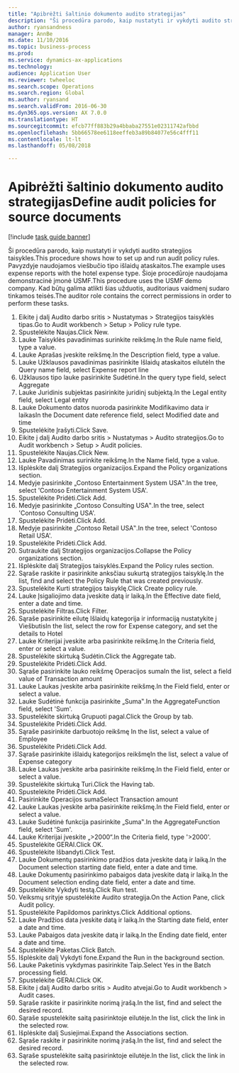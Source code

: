```yaml
--- 
title: "Apibrėžti šaltinio dokumento audito strategijas"
description: "Ši procedūra parodo, kaip nustatyti ir vykdyti audito strategijos taisykles."
author: ryansandness
manager: AnnBe
ms.date: 11/10/2016
ms.topic: business-process
ms.prod: 
ms.service: dynamics-ax-applications
ms.technology: 
audience: Application User
ms.reviewer: twheeloc
ms.search.scope: Operations
ms.search.region: Global
ms.author: ryansand
ms.search.validFrom: 2016-06-30
ms.dyn365.ops.version: AX 7.0.0
ms.translationtype: HT
ms.sourcegitcommit: efcb77ff883b29a4bbaba27551e02311742afbbd
ms.openlocfilehash: 5bb66578ee6118eeffeb3a89b84077e56c4fff11
ms.contentlocale: lt-lt
ms.lasthandoff: 05/08/2018

---
```

# <a name="define-audit-policies-for-source-documents"></a><span data-ttu-id="e92a8-103">Apibrėžti šaltinio dokumento audito strategijas</span><span class="sxs-lookup"><span data-stu-id="e92a8-103">Define audit policies for source documents</span></span>

[!include [task guide banner](../../includes/task-guide-banner.md)]

<span data-ttu-id="e92a8-104">Ši procedūra parodo, kaip nustatyti ir vykdyti audito strategijos taisykles.</span><span class="sxs-lookup"><span data-stu-id="e92a8-104">This procedure shows how to set up and run audit policy rules.</span></span> <span data-ttu-id="e92a8-105">Pavyzdyje naudojamos viešbučio tipo išlaidų ataskaitos.</span><span class="sxs-lookup"><span data-stu-id="e92a8-105">The example uses expense reports with the hotel expense type.</span></span> <span data-ttu-id="e92a8-106">Šioje procedūroje naudojama demonstracinė įmonė USMF.</span><span class="sxs-lookup"><span data-stu-id="e92a8-106">This procedure uses the USMF demo company.</span></span> <span data-ttu-id="e92a8-107">Kad būtų galima atlikti šias užduotis, auditoriaus vaidmenį sudaro tinkamos teisės.</span><span class="sxs-lookup"><span data-stu-id="e92a8-107">The auditor role contains the correct permissions in order to perform these tasks.</span></span>

1. <span data-ttu-id="e92a8-108">Eikite į dalį Audito darbo sritis > Nustatymas > Strategijos taisyklės tipas.</span><span class="sxs-lookup"><span data-stu-id="e92a8-108">Go to Audit workbench > Setup > Policy rule type.</span></span>
2. <span data-ttu-id="e92a8-109">Spustelėkite Naujas.</span><span class="sxs-lookup"><span data-stu-id="e92a8-109">Click New.</span></span>
3. <span data-ttu-id="e92a8-110">Lauke Taisyklės pavadinimas surinkite reikšmę.</span><span class="sxs-lookup"><span data-stu-id="e92a8-110">In the Rule name field, type a value.</span></span>
4. <span data-ttu-id="e92a8-111">Lauke Aprašas įveskite reikšmę.</span><span class="sxs-lookup"><span data-stu-id="e92a8-111">In the Description field, type a value.</span></span>
5. <span data-ttu-id="e92a8-112">Lauke Užklausos pavadinimas pasirinkite Išlaidų ataskaitos eilutė</span><span class="sxs-lookup"><span data-stu-id="e92a8-112">In the Query name field, select Expense report line</span></span>
6. <span data-ttu-id="e92a8-113">Užklausos tipo lauke pasirinkite Sudėtinė.</span><span class="sxs-lookup"><span data-stu-id="e92a8-113">In the query type field, select Aggregate</span></span>
7. <span data-ttu-id="e92a8-114">Lauke Juridinis subjektas pasirinkite juridinį subjektą.</span><span class="sxs-lookup"><span data-stu-id="e92a8-114">In the Legal entity field, select Legal entity</span></span>
8. <span data-ttu-id="e92a8-115">Lauke Dokumento datos nuoroda pasirinkite Modifikavimo data ir laikas</span><span class="sxs-lookup"><span data-stu-id="e92a8-115">In the Document date reference field, select Modified date and time</span></span>
9. <span data-ttu-id="e92a8-116">Spustelėkite Įrašyti.</span><span class="sxs-lookup"><span data-stu-id="e92a8-116">Click Save.</span></span>
10. <span data-ttu-id="e92a8-117">Eikite į dalį Audito darbo sritis > Nustatymas > Audito strategijos.</span><span class="sxs-lookup"><span data-stu-id="e92a8-117">Go to Audit workbench > Setup > Audit policies.</span></span>
11. <span data-ttu-id="e92a8-118">Spustelėkite Naujas.</span><span class="sxs-lookup"><span data-stu-id="e92a8-118">Click New.</span></span>
12. <span data-ttu-id="e92a8-119">Lauke Pavadinimas surinkite reikšmę.</span><span class="sxs-lookup"><span data-stu-id="e92a8-119">In the Name field, type a value.</span></span>
13. <span data-ttu-id="e92a8-120">Išplėskite dalį Strategijos organizacijos.</span><span class="sxs-lookup"><span data-stu-id="e92a8-120">Expand the Policy organizations section.</span></span>
14. <span data-ttu-id="e92a8-121">Medyje pasirinkite „Contoso Entertainment System USA‟.</span><span class="sxs-lookup"><span data-stu-id="e92a8-121">In the tree, select 'Contoso Entertainment System USA'.</span></span>
15. <span data-ttu-id="e92a8-122">Spustelėkite Pridėti.</span><span class="sxs-lookup"><span data-stu-id="e92a8-122">Click Add.</span></span>
16. <span data-ttu-id="e92a8-123">Medyje pasirinkite „Contoso Consulting USA‟.</span><span class="sxs-lookup"><span data-stu-id="e92a8-123">In the tree, select 'Contoso Consulting USA'.</span></span>
17. <span data-ttu-id="e92a8-124">Spustelėkite Pridėti.</span><span class="sxs-lookup"><span data-stu-id="e92a8-124">Click Add.</span></span>
18. <span data-ttu-id="e92a8-125">Medyje pasirinkite „Contoso Retail USA‟.</span><span class="sxs-lookup"><span data-stu-id="e92a8-125">In the tree, select 'Contoso Retail USA'.</span></span>
19. <span data-ttu-id="e92a8-126">Spustelėkite Pridėti.</span><span class="sxs-lookup"><span data-stu-id="e92a8-126">Click Add.</span></span>
20. <span data-ttu-id="e92a8-127">Sutraukite dalį Strategijos organizacijos.</span><span class="sxs-lookup"><span data-stu-id="e92a8-127">Collapse the Policy organizations section.</span></span>
21. <span data-ttu-id="e92a8-128">Išplėskite dalį Strategijos taisyklės.</span><span class="sxs-lookup"><span data-stu-id="e92a8-128">Expand the Policy rules section.</span></span>
22. <span data-ttu-id="e92a8-129">Sąraše raskite ir pasirinkite anksčiau sukurtą strategijos taisyklę.</span><span class="sxs-lookup"><span data-stu-id="e92a8-129">In the list, find and select the Policy Rule that was created previously.</span></span>
23. <span data-ttu-id="e92a8-130">Spustelėkite Kurti strategijos taisyklę.</span><span class="sxs-lookup"><span data-stu-id="e92a8-130">Click Create policy rule.</span></span>
24. <span data-ttu-id="e92a8-131">Lauke Įsigaliojimo data įveskite datą ir laiką.</span><span class="sxs-lookup"><span data-stu-id="e92a8-131">In the Effective date field, enter a date and time.</span></span>
25. <span data-ttu-id="e92a8-132">Spustelėkite Filtras.</span><span class="sxs-lookup"><span data-stu-id="e92a8-132">Click Filter.</span></span>
26. <span data-ttu-id="e92a8-133">Sąraše pasirinkite eilutę Išlaidų kategorija ir informaciją nustatykite į Viešbutis</span><span class="sxs-lookup"><span data-stu-id="e92a8-133">In the list, select the row for Expense category, and set the details to Hotel</span></span>
27. <span data-ttu-id="e92a8-134">Lauke Kriterijai įveskite arba pasirinkite reikšmę.</span><span class="sxs-lookup"><span data-stu-id="e92a8-134">In the Criteria field, enter or select a value.</span></span>
28. <span data-ttu-id="e92a8-135">Spustelėkite skirtuką Sudėtin.</span><span class="sxs-lookup"><span data-stu-id="e92a8-135">Click the Aggregate tab.</span></span>
29. <span data-ttu-id="e92a8-136">Spustelėkite Pridėti.</span><span class="sxs-lookup"><span data-stu-id="e92a8-136">Click Add.</span></span>
30. <span data-ttu-id="e92a8-137">Sąraše pasirinkite lauko reikšmę Operacijos suma</span><span class="sxs-lookup"><span data-stu-id="e92a8-137">In the list, select a field value of Transaction amount</span></span>
31. <span data-ttu-id="e92a8-138">Lauke Laukas įveskite arba pasirinkite reikšmę.</span><span class="sxs-lookup"><span data-stu-id="e92a8-138">In the Field field, enter or select a value.</span></span>
32. <span data-ttu-id="e92a8-139">Lauke Sudėtinė funkcija pasirinkite „Suma‟.</span><span class="sxs-lookup"><span data-stu-id="e92a8-139">In the AggregateFunction field, select 'Sum'.</span></span>
33. <span data-ttu-id="e92a8-140">Spustelėkite skirtuką Grupuoti pagal.</span><span class="sxs-lookup"><span data-stu-id="e92a8-140">Click the Group by tab.</span></span>
34. <span data-ttu-id="e92a8-141">Spustelėkite Pridėti.</span><span class="sxs-lookup"><span data-stu-id="e92a8-141">Click Add.</span></span>
35. <span data-ttu-id="e92a8-142">Sąraše pasirinkite darbuotojo reikšmę </span><span class="sxs-lookup"><span data-stu-id="e92a8-142">In the list, select a value of Employee</span></span> 
36. <span data-ttu-id="e92a8-143">Spustelėkite Pridėti.</span><span class="sxs-lookup"><span data-stu-id="e92a8-143">Click Add.</span></span>
37. <span data-ttu-id="e92a8-144">Sąraše pasirinkite išlaidų kategorijos reikšmę</span><span class="sxs-lookup"><span data-stu-id="e92a8-144">In the list, select a value of Expense category</span></span>
38. <span data-ttu-id="e92a8-145">Lauke Laukas įveskite arba pasirinkite reikšmę.</span><span class="sxs-lookup"><span data-stu-id="e92a8-145">In the Field field, enter or select a value.</span></span>
39. <span data-ttu-id="e92a8-146">Spustelėkite skirtuką Turi.</span><span class="sxs-lookup"><span data-stu-id="e92a8-146">Click the Having tab.</span></span>
40. <span data-ttu-id="e92a8-147">Spustelėkite Pridėti.</span><span class="sxs-lookup"><span data-stu-id="e92a8-147">Click Add.</span></span>
41. <span data-ttu-id="e92a8-148">Pasirinkite Operacijos suma</span><span class="sxs-lookup"><span data-stu-id="e92a8-148">Select Transaction amount</span></span>
42. <span data-ttu-id="e92a8-149">Lauke Laukas įveskite arba pasirinkite reikšmę.</span><span class="sxs-lookup"><span data-stu-id="e92a8-149">In the Field field, enter or select a value.</span></span>
43. <span data-ttu-id="e92a8-150">Lauke Sudėtinė funkcija pasirinkite „Suma‟.</span><span class="sxs-lookup"><span data-stu-id="e92a8-150">In the AggregateFunction field, select 'Sum'.</span></span>
44. <span data-ttu-id="e92a8-151">Lauke Kriterijai įveskite „>2000“.</span><span class="sxs-lookup"><span data-stu-id="e92a8-151">In the Criteria field, type '>2000'.</span></span>
45. <span data-ttu-id="e92a8-152">Spustelėkite GERAI.</span><span class="sxs-lookup"><span data-stu-id="e92a8-152">Click OK.</span></span>
46. <span data-ttu-id="e92a8-153">Spustelėkite Išbandyti.</span><span class="sxs-lookup"><span data-stu-id="e92a8-153">Click Test.</span></span>
47. <span data-ttu-id="e92a8-154">Lauke Dokumentų pasirinkimo pradžios data įveskite datą ir laiką.</span><span class="sxs-lookup"><span data-stu-id="e92a8-154">In the Document selection starting date field, enter a date and time.</span></span>
48. <span data-ttu-id="e92a8-155">Lauke Dokumentų pasirinkimo pabaigos data įveskite datą ir laiką.</span><span class="sxs-lookup"><span data-stu-id="e92a8-155">In the Document selection ending date field, enter a date and time.</span></span>
49. <span data-ttu-id="e92a8-156">Spustelėkite Vykdyti testą.</span><span class="sxs-lookup"><span data-stu-id="e92a8-156">Click Run test.</span></span>
50. <span data-ttu-id="e92a8-157">Veiksmų srityje spustelėkite Audito strategija.</span><span class="sxs-lookup"><span data-stu-id="e92a8-157">On the Action Pane, click Audit policy.</span></span>
51. <span data-ttu-id="e92a8-158">Spustelėkite Papildomos parinktys.</span><span class="sxs-lookup"><span data-stu-id="e92a8-158">Click Additional options.</span></span>
52. <span data-ttu-id="e92a8-159">Lauke Pradžios data įveskite datą ir laiką.</span><span class="sxs-lookup"><span data-stu-id="e92a8-159">In the Starting date field, enter a date and time.</span></span>
53. <span data-ttu-id="e92a8-160">Lauke Pabaigos data įveskite datą ir laiką.</span><span class="sxs-lookup"><span data-stu-id="e92a8-160">In the Ending date field, enter a date and time.</span></span>
54. <span data-ttu-id="e92a8-161">Spustelėkite Paketas.</span><span class="sxs-lookup"><span data-stu-id="e92a8-161">Click Batch.</span></span>
55. <span data-ttu-id="e92a8-162">Išplėskite dalį Vykdyti fone.</span><span class="sxs-lookup"><span data-stu-id="e92a8-162">Expand the Run in the background section.</span></span>
56. <span data-ttu-id="e92a8-163">Lauke Paketinis vykdymas pasirinkite Taip.</span><span class="sxs-lookup"><span data-stu-id="e92a8-163">Select Yes in the Batch processing field.</span></span>
57. <span data-ttu-id="e92a8-164">Spustelėkite GERAI.</span><span class="sxs-lookup"><span data-stu-id="e92a8-164">Click OK.</span></span>
58. <span data-ttu-id="e92a8-165">Eikite į dalį Audito darbo sritis > Audito atvejai.</span><span class="sxs-lookup"><span data-stu-id="e92a8-165">Go to Audit workbench > Audit cases.</span></span>
59. <span data-ttu-id="e92a8-166">Sąraše raskite ir pasirinkite norimą įrašą.</span><span class="sxs-lookup"><span data-stu-id="e92a8-166">In the list, find and select the desired record.</span></span>
60. <span data-ttu-id="e92a8-167">Sąraše spustelėkite saitą pasirinktoje eilutėje.</span><span class="sxs-lookup"><span data-stu-id="e92a8-167">In the list, click the link in the selected row.</span></span>
61. <span data-ttu-id="e92a8-168">Išplėskite dalį Susiejimai.</span><span class="sxs-lookup"><span data-stu-id="e92a8-168">Expand the Associations section.</span></span>
62. <span data-ttu-id="e92a8-169">Sąraše raskite ir pasirinkite norimą įrašą.</span><span class="sxs-lookup"><span data-stu-id="e92a8-169">In the list, find and select the desired record.</span></span>
63. <span data-ttu-id="e92a8-170">Sąraše spustelėkite saitą pasirinktoje eilutėje.</span><span class="sxs-lookup"><span data-stu-id="e92a8-170">In the list, click the link in the selected row.</span></span>


